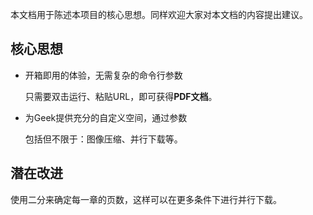 本文档用于陈述本项目的核心思想。同样欢迎大家对本文档的内容提出建议。

## 核心思想

- 开箱即用的体验，无需复杂的命令行参数

  只需要双击运行、粘贴URL，即可获得**PDF文档**。

- 为Geek提供充分的自定义空间，通过参数

  包括但不限于：图像压缩、并行下载等。

## 潜在改进

使用二分来确定每一章的页数，这样可以在更多条件下进行并行下载。
